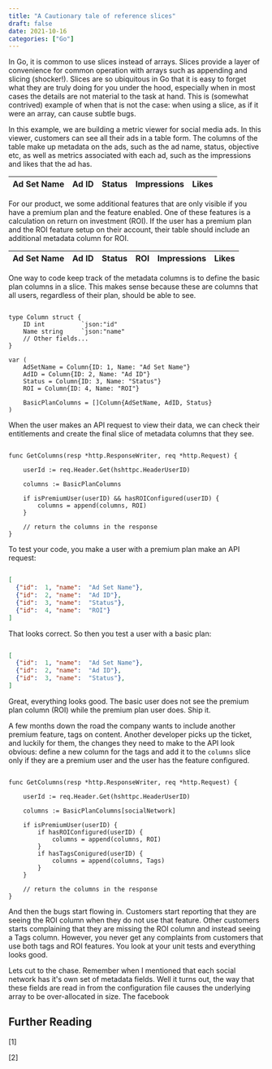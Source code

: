 ```yaml
---
title: "A Cautionary tale of reference slices"
draft: false
date: 2021-10-16
categories: ["Go"]
---
```


In Go, it is common to use slices instead of arrays. Slices provide a layer of convenience for common operation with
arrays such as appending and slicing (shocker!). Slices are so ubiquitous in Go that it is easy to forget
what they are truly doing for you under the hood, especially when in most cases the details are not material to the task at hand.
This is (somewhat contrived) example of when that is not the case: when using a slice, as if it were an array, can cause subtle bugs.


In this example, we are building a metric viewer for social media ads. In this viewer, customers can see all
their ads in a table form. The columns of the table make up metadata on the ads, such as the
ad name, status, objective etc, as well as metrics associated with each ad, such as the impressions and likes that the
ad has. 

| Ad Set Name | Ad ID     |  Status     | Impressions | Likes |
|-------------|-----------|-------------| ------------| ------|


For our product, we some additional features that are only visible if you have a premium plan and the feature enabled.
One of these features is a calculation on return on investment (ROI). If the user has a premium plan and the ROI feature 
setup on their account, their table should include an additional metadata column for ROI.

| Ad Set Name | Ad ID     |  Status     | ROI  | Impressions | Likes |
|-------------|-----------|-------------| -----| ------------| ------|

One way to code keep track of the metadata columns is to define the basic plan columns in a slice. This makes sense because
these are columns that all users, regardless of their plan, should be able to see.



```

type Column struct {
	ID int          `json:"id"
	Name string     `json:"name"
	// Other fields...
}

var (
	AdSetName = Column{ID: 1, Name: "Ad Set Name"}
	AdID = Column{ID: 2, Name: "Ad ID"}
	Status = Column{ID: 3, Name: "Status"}
	ROI = Column{ID: 4, Name: "ROI"}

    BasicPlanColumns = []Column{AdSetName, AdID, Status}
)

```


When the user makes an API request to view their data, we can check their entitlements and create the
final slice of metadata columns that they see.


```

func GetColumns(resp *http.ResponseWriter, req *http.Request) {

    userId := req.Header.Get(hshttpc.HeaderUserID)
    
    columns := BasicPlanColumns
    
    if isPremiumUser(userID) && hasROIConfigured(userID) {
        columns = append(columns, ROI)
    }
    
    // return the columns in the response
}
```


To test your code, you make a user with a premium plan make an API request:

```json

[
  {"id":  1, "name":  "Ad Set Name"},
  {"id":  2, "name":  "Ad ID"},
  {"id":  3, "name":  "Status"},
  {"id":  4, "name":  "ROI"}
]
```

That looks correct. So then you test a user with a basic plan:

```json

[
  {"id":  1, "name":  "Ad Set Name"},
  {"id":  2, "name":  "Ad ID"},
  {"id":  3, "name":  "Status"},
]
```


Great, everything looks good. The basic user does not see the premium plan column (ROI) while the premium plan user does.
Ship it.

A few months down the road the company wants to include another premium feature, tags on content. Another developer picks 
up the ticket, and luckily for them, the changes they need to make to the API look obvious: define a new column for the
tags and add it to the `columns` slice only if they are a premium user and the user has the feature configured.

```

func GetColumns(resp *http.ResponseWriter, req *http.Request) {

    userId := req.Header.Get(hshttpc.HeaderUserID)
    
    columns := BasicPlanColumns[socialNetwork]
    
    if isPremiumUser(userID) {
        if hasROIConfigured(userID) {
            columns = append(columns, ROI)
        }
        if hasTagsConigured(userID) {
            columns = append(columns, Tags)
        }    
    }
    
    // return the columns in the response
}
```

And then the bugs start flowing in. Customers start reporting that they are seeing the ROI column when they do not use 
that feature. Other customers starts complaining that they are missing the ROI column and instead seeing a Tags column.
However, you never get any complaints from customers that use both tags and ROI features.
You look at your unit tests and everything looks good.

Lets cut to the chase. Remember when I mentioned that each social network has it's own set of metadata fields. Well it
turns out, the way that these fields are read in from the configuration file causes the underlying array to be over-allocated in size.
The facebook 





## Further Reading
[1] 

[2] 
